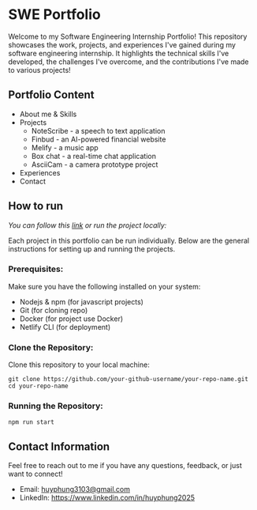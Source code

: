 # SWE Portfolio

Welcome to my Software Engineering Internship Portfolio! This repository showcases the work, projects, and experiences I've gained during my software engineering internship. It highlights the technical skills I've developed, the challenges I've overcome, and the contributions I've made to various projects!

## Portfolio Content
- About me & Skills
- Projects
    - NoteScribe - a speech to text application
    - Finbud - an AI-powered financial website
    - Melify - a music app
    - Box chat - a real-time chat application
    - AsciiCam - a camera prototype project
- Experiences
- Contact

## How to run

*You can follow this [link](https://huyphung.netlify.app/) or run the project locally:*

Each project in this portfolio can be run individually. Below are the general instructions for setting up and running the projects.

### Prerequisites:
Make sure you have the following installed on your system:
- Nodejs & npm (for javascript projects)
- Git (for cloning repo)
- Docker (for project use Docker)
- Netlify CLI (for deployment)

### Clone the Repository:
Clone this repository to your local machine:
```
git clone https://github.com/your-github-username/your-repo-name.git
cd your-repo-name
```

### Running the Repository:
```
npm run start
```

## Contact Information
Feel free to reach out to me if you have any questions, feedback, or just want to connect!
- Email: huyphung3103@gmail.com
- LinkedIn: https://www.linkedin.com/in/huyphung2025
